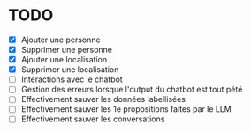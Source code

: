 # TODO

- [X] Ajouter une personne
- [X] Supprimer une personne
- [X] Ajouter une localisation
- [X] Supprimer une localisation
- [ ] Interactions avec le chatbot
- [ ] Gestion des erreurs lorsque l'output du chatbot est tout pété
- [ ] Effectivement sauver les données labellisées
- [ ] Effectivement sauver les 1e propositions faites par le LLM
- [ ] Effectivement sauver les conversations